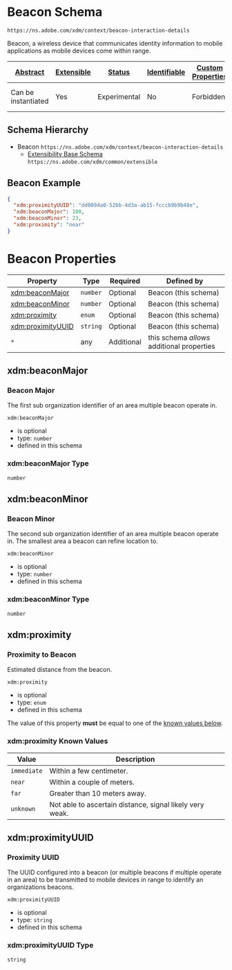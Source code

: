 
# Beacon Schema

```
https://ns.adobe.com/xdm/context/beacon-interaction-details
```

Beacon, a wireless device that communicates identity information to mobile applications as mobile devices come within range.

| [Abstract](../../abstract.md) | [Extensible](../../extensions.md) | [Status](../../status.md) | [Identifiable](../../id.md) | [Custom Properties](../../extensions.md) | [Additional Properties](../../extensions.md) | Defined In |
|-------------------------------|-----------------------------------|---------------------------|-----------------------------|------------------------------------------|----------------------------------------------|------------|
| Can be instantiated | Yes | Experimental | No | Forbidden | Permitted | [context/beacon-interaction-details.schema.json](context/beacon-interaction-details.schema.json) |
## Schema Hierarchy

* Beacon `https://ns.adobe.com/xdm/context/beacon-interaction-details`
  * [Extensibility Base Schema](../common/extensible.schema.md) `https://ns.adobe.com/xdm/common/extensible`


## Beacon Example
```json
{
  "xdm:proximityUUID": "dd0094a0-52bb-4d3a-ab15-fcccb9b9b48e",
  "xdm:beaconMajor": 100,
  "xdm:beaconMinor": 23,
  "xdm:proximity": "near"
}
```

# Beacon Properties

| Property | Type | Required | Defined by |
|----------|------|----------|------------|
| [xdm:beaconMajor](#xdmbeaconmajor) | `number` | Optional | Beacon (this schema) |
| [xdm:beaconMinor](#xdmbeaconminor) | `number` | Optional | Beacon (this schema) |
| [xdm:proximity](#xdmproximity) | `enum` | Optional | Beacon (this schema) |
| [xdm:proximityUUID](#xdmproximityuuid) | `string` | Optional | Beacon (this schema) |
| `*` | any | Additional | this schema *allows* additional properties |

## xdm:beaconMajor
### Beacon Major

The first sub organization identifier of an area multiple beacon operate in.

`xdm:beaconMajor`
* is optional
* type: `number`
* defined in this schema

### xdm:beaconMajor Type


`number`






## xdm:beaconMinor
### Beacon Minor

The second sub organization identifier of an area multiple beacon operate in. The smallest area a beacon can refine location to.

`xdm:beaconMinor`
* is optional
* type: `number`
* defined in this schema

### xdm:beaconMinor Type


`number`






## xdm:proximity
### Proximity to Beacon

Estimated distance from the beacon.

`xdm:proximity`
* is optional
* type: `enum`
* defined in this schema

The value of this property **must** be equal to one of the [known values below](#xdmproximity-known-values).

### xdm:proximity Known Values
| Value | Description |
|-------|-------------|
| `immediate` | Within a few centimeter. |
| `near` | Within a couple of meters. |
| `far` | Greater than 10 meters away. |
| `unknown` | Not able to ascertain distance, signal likely very weak. |




## xdm:proximityUUID
### Proximity UUID

The UUID configured into a beacon (or multiple beacons if multiple operate in an area) to be transmitted to mobile devices in range to identify an organizations beacons.

`xdm:proximityUUID`
* is optional
* type: `string`
* defined in this schema

### xdm:proximityUUID Type


`string`





